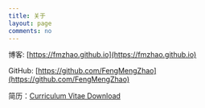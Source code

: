 ```yaml
---
title: 关于
layout: page
comments: no
---
```


博客: [https://fmzhao.github.io](https://fmzhao.github.io)

GitHub: [https://github.com/FengMengZhao](https://github.com/FengMengZhao)

简历：[Curriculum Vitae Download](https://raw.githubusercontent.com/fmzhao/fmzhao.github.io/master/image/resume_web.pdf)

